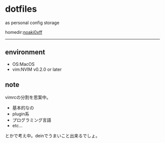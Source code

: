 # dotfiles

as personal config storage

homedir:[noaki0xff]( https://github.com/ )

---

## environment

- OS:MacOS
- vim:NVIM v0.2.0 or later

## note

vimrcの分割を思案中。

- 基本的なの
- plugin系
- プログラミング言語
- etc...

とかで考え中。deinでうまいこと出来るでしょ。
